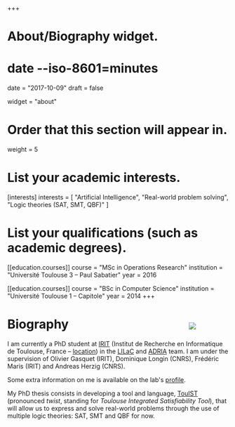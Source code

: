 +++
# About/Biography widget.
#     date --iso-8601=minutes
date = "2017-10-09"
draft = false

widget = "about"

# Order that this section will appear in.
weight = 5

# List your academic interests.
[interests]
  interests = [
    "Artificial Intelligence",
    "Real-world problem solving",
    "Logic theories (SAT, SMT, QBF)"
  ]

# List your qualifications (such as academic degrees).
[[education.courses]]
  course = "MSc in Operations Research"
  institution = "Université Toulouse 3 – Paul Sabatier"
  year = 2016

[[education.courses]]
  course = "BSc in Computer Science"
  institution = "Université Toulouse 1 – Capitole"
  year = 2014
+++

[<img src="img/irit2018.svg" style="max-width:30%;min-width:2cm;float:right;margin:1em;margin-top:1cm">][IRIT]
# Biography


I am currently a PhD student at [IRIT] \(Institut de Recherche en Informatique
de Toulouse, France – [location]) in the [LILaC] and [ADRIA] team.
I am under the supervision of Olivier Gasquet (IRIT), Dominique Longin (CNRS),
Frédéric Maris (IRIT) and Andreas Herzig (CNRS).

Some extra information on me is available on the lab's [profile].

My PhD thesis consists in developing a tool and language, [TouIST]
\(pronounced _twist_, standing for _Toulouse Integrated Satisfiability
Tool_\), that will allow us to express and solve real-world problems
through the use of multiple logic theories: SAT, SMT and QBF for now.

[TouIST]: https://www.irit.fr/touist
[Github]: https://github.com/touist/touist
[IRIT]: https://www.irit.fr
[LiLAC]: https://www.irit.fr/-Equipe-LILaC-
[ADRIA]: https://www.irit.fr/-Equipe-ADRIA-
[LinkedIn]: https://www.linkedin.com/in/maelvalais/

[location]: https://goo.gl/maps/nuxdSM6P65J2
[Twitter]: https://twitter.com/maelvalais

[profile]: https://www.irit.fr/spip.php?page=annuaire&code=10566

[^touist-meaning]: _**Tou**louse **i**ntegrated **s**atisfiability **t**ool_.
                   it is prononced _twist_. we were looking for a memorable and
                   pronounceable name that had no homonym on google. and it
                   had to sound like fun, too!
